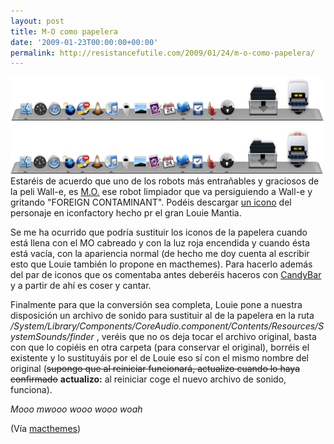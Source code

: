 ```yaml
---
layout: post
title: M-O como papelera
date: '2009-01-23T00:00:00+00:00'
permalink: http://resistancefutile.com/2009/01/24/m-o-como-papelera/
---
```

<img src="/assets/zz047d20ee.jpg" alt="M-O como papelera" title="M-O como papelera" width="501" height="155" class="centro" />Estaréis de acuerdo que uno de los robots más entrañables y graciosos de la peli Wall-e, es <a href="http://www.flickr.com/photos/wall-ebuilders/2602469908/">M.O.</a> ese robot limpiador que va persiguiendo a Wall-e y gritando "FOREIGN CONTAMINANT". Podéis descargar <a href="http://iconfactory.com/assets/home/quickpix/quickpix.dmg">un icono</a> del personaje en iconfactory hecho pr el gran Louie Mantia. 

Se me ha ocurrido que podría sustituir los iconos de la papelera cuando está llena con el MO cabreado y con la luz roja encendida y cuando ésta está vacía, con la apariencia normal (de hecho me doy cuenta al escribir esto que Louie también lo propone en macthemes). Para hacerlo además del par de iconos que os comentaba antes deberéis haceros con <a href="http://www.panic.com/candybar/">CandyBar</a> y a partir de ahí es coser y cantar.

Finalmente para que la conversión sea completa, Louie pone a nuestra disposición un archivo de sonido para sustituir al de la papelera en la ruta <em>/System/Library/Components/CoreAudio.component/Contents/Resources/SystemSounds/finder </em>, veréis que no os deja tocar el archivo original, basta con que lo copiéis en otra carpeta (para conservar el original), borréis el existente y lo sustituyáis por el de Louie eso sí con el mismo nombre del original (<del datetime="2009-01-24T12:19:56+00:00">supongo que al reiniciar funcionará, actualizo cuando lo haya confirmado</del> <strong>actualizo:</strong> al reiniciar coge el nuevo archivo de sonido, funciona).

<em>Mooo mwooo wooo wooo woah</em>

(Vía <a href="http://macthemes2.net/forum/viewtopic.php?id=16792537">macthemes</a>)
